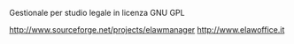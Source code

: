 Gestionale per studio legale in licenza GNU GPL

http://www.sourceforge.net/projects/elawmanager
http://www.elawoffice.it
